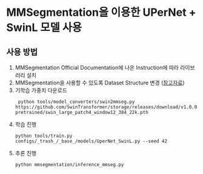 # MMSegmentation을 이용한 UPerNet + SwinL 모델 사용

## 사용 방법
1. MMSegmentation Official Documentation에 나온 Instruction에 따라 라이브러리 설치
2. MMSegmentation을 사용할 수 있도록 Dataset Structure 변경 ([참고자료](https://github.com/boostcampaitech2/semantic-segmentation-level2-cv-04/tree/main/mmsegmentation#change-dataset-format))
3. 기학습 가중치 다운로드
   ```shell
    python tools/model_converters/swin2mmseg.py https://github.com/SwinTransformer/storage/releases/download/v1.0.0/swin_large_patch4_window12_384_22k.pth pretrained/swin_large_patch4_window12_384_22k.pth
   ```
4. 학습 진행
    ```shell
    python tools/train.py configs/_trash_/_base_/models/UperNet_SwinL.py --seed 42
    ```
5. 추론 진행
    ```shell
    python mmsegmentation/inference_mmseg.py
    ```
